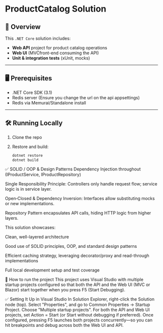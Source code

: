 # ProductCatalog Solution

## 🚀 Overview

This `.NET Core` solution includes:
- **Web API** project for product catalog operations
- **Web UI** (MVCfront-end consuming the API)
- **Unit & integration tests** (xUnit, mocks)

---

## 🖥️ Prerequisites

- .NET Core SDK (3.1)
- Redis server (Ensure you change the url on the api appsettings)
- Redis via Memurai/Standalone install

---

## 🛠️ Running Locally

1. Clone the repo 
2. Restore and build:

   ```bash
   dotnet restore
   dotnet build

   
✅ SOLID / OOP & Design Patterns
Dependency Injection throughout (IProductService, IProductRepository)

Single Responsibility Principle: Controllers only handle request flow; service logic is in service layer.

Open‑Closed & Dependency Inversion: Interfaces allow substituting mocks or new implementations.

Repository Pattern encapsulates API calls, hiding HTTP logic from higher layers.

This solution showcases:

Clean, well-layered architecture

Good use of SOLID principles, OOP, and standard design patterns

Efficient caching strategy, leveraging decorator/proxy and read-through implementations

Full local development setup and test coverage


🚀 How to run the project
This project uses Visual Studio with multiple startup projects configured so that both the API and the Web UI (MVC or Blazor) start together when you press F5 (Start Debugging).

✅ Setting It Up in Visual Studio
In Solution Explorer, right-click the Solution node (top).
Select "Properties", and go to Common Properties → Startup Project.
Choose "Multiple startup projects".
For both the API and Web UI projects, set Action = Start (or Start without debugging if preferred).
Once configured, pressing F5 launches both projects concurrently—so you can hit breakpoints and debug across both the Web UI and API.

